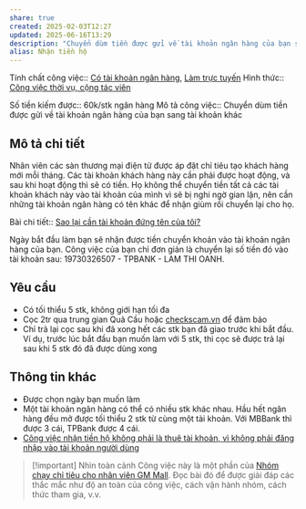 ```yaml
---
share: true
created: 2025-02-03T12:27
updated: 2025-06-16T13:29
description: "Chuyển dùm tiền được gửi về tài khoản ngân hàng của bạn sang tài khoản khác. Số tiền kiếm được: 60k/stk ngân hàng"
alias: Nhận tiền hộ
---
```

Tính chất công việc:: [Có tài khoản ngân hàng](../../../../1.%20T%C3%ADnh%20ch%E1%BA%A5t%20c%C3%B4ng%20vi%E1%BB%87c/C%C3%B3%20t%C3%A0i%20kho%E1%BA%A3n%20ng%C3%A2n%20h%C3%A0ng.md), [Làm trực tuyến](../../../../1.%20T%C3%ADnh%20ch%E1%BA%A5t%20c%C3%B4ng%20vi%E1%BB%87c/Theo%20t%C3%ADnh%20ch%E1%BA%A5t%20c%C3%B4ng%20vi%E1%BB%87c/L%C3%A0m%20tr%E1%BB%B1c%20tuy%E1%BA%BFn.md)
Hình thức:: [Công việc thời vụ, cộng tác viên](../../index.md)

Số tiền kiếm được:: 60k/stk ngân hàng
Mô tả công việc:: Chuyển dùm tiền được gửi về tài khoản ngân hàng của bạn sang tài khoản khác

## Mô tả chi tiết
Nhân viên các sàn thương mại điện tử được áp đặt chỉ tiêu tạo khách hàng mới mỗi tháng. Các tài khoản khách hàng này cần phải được hoạt động, và sau khi hoạt động thì sẽ có tiền. Họ không thể chuyển tiền tất cả các tài khoản khách này vào tài khoản của mình vì sẽ bị nghi ngờ gian lận, nên cần những tài khoản ngân hàng có tên khác để nhận giùm rồi chuyển lại cho họ.

Bài chi tiết:: [Sao lại cần tài khoản đứng tên của tôi?](../../../../../../%F0%9F%93%90D%E1%BB%B1%20%C3%A1n/Ch%E1%BA%A1y%20ch%E1%BB%89%20ti%C3%AAu/Ch%C6%A1i%20ch%C3%ADnh%20s%C3%A1ch/V%E1%BA%A5n%20%C4%91%E1%BB%81%20r%E1%BB%A7i%20ro.md#Sao%20lại%20cần%20tài%20khoản%20đứng%20tên%20của%20tôi?)

Ngày bắt đầu làm bạn sẽ nhận được tiền chuyển khoản vào tài khoản ngân hàng của bạn. Công việc của bạn chỉ đơn giản là chuyển lại số tiền đó vào tài khoản sau: 19730326507 - TPBANK - LAM THI OANH. 

## Yêu cầu
- Có tối thiểu 5 stk, không giới hạn tối đa
- Cọc 2tr qua trung gian Quả Cầu hoặc [checkscam.vn](https://checkscam.vn/) để đảm bảo
- Chỉ trả lại cọc sau khi đã xong hết các stk bạn đã giao trước khi bắt đầu. Ví dụ, trước lúc bắt đầu bạn muốn làm với 5 stk, thì cọc sẽ được trả lại sau khi 5 stk đó đã được dùng xong

## Thông tin khác
- Được chọn ngày bạn muốn làm
- Một tài khoản ngân hàng có thể có nhiều stk khác nhau. Hầu hết ngân hàng đều mở được tối thiểu 2 stk từ cùng một tài khoản. Với MBBank thì được 3 cái, TPBank được 4 cái.
- [Công việc nhận tiền hộ không phải là thuê tài khoản, vì không phải đăng nhập vào tài khoản người dùng](../../../../../Lu%E1%BA%ADt,%20qu%E1%BA%A3n%20l%C3%BD%20nh%C3%A0%20n%C6%B0%E1%BB%9Bc/T%C3%A0i%20ch%C3%ADnh/Ti%E1%BB%81n%20t%E1%BB%87,%20ng%C3%A2n%20h%C3%A0ng/C%C3%B4ng%20vi%E1%BB%87c%20nh%E1%BA%ADn%20ti%E1%BB%81n%20h%E1%BB%99%20kh%C3%B4ng%20ph%E1%BA%A3i%20l%C3%A0%20thu%C3%AA%20t%C3%A0i%20kho%E1%BA%A3n,%20v%C3%AC%20kh%C3%B4ng%20ph%E1%BA%A3i%20%C4%91%C4%83ng%20nh%E1%BA%ADp%20v%C3%A0o%20t%C3%A0i%20kho%E1%BA%A3n%20ng%C6%B0%E1%BB%9Di%20d%C3%B9ng.md)

> [!important] Nhìn toàn cảnh
> Công việc này là một phần của [Nhóm chạy chỉ tiêu cho nhân viên GM Mall](./index.md). Đọc bài đó để được giải đáp các thắc mắc như độ an toàn của công việc, cách vận hành nhóm, cách thức tham gia, v.v.
